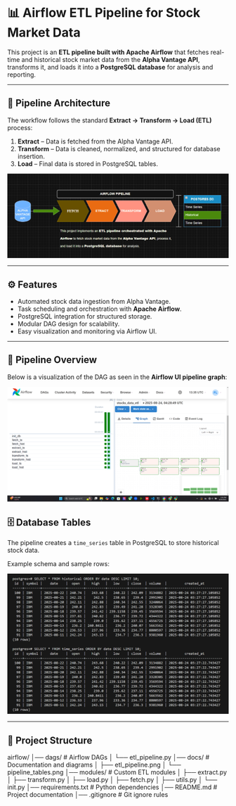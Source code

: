 # 📊 Airflow ETL Pipeline for Stock Market Data  

This project is an **ETL pipeline built with Apache Airflow** that fetches real-time and historical stock market data from the **Alpha Vantage API**, transforms it, and loads it into a **PostgreSQL database** for analysis and reporting.  

---

## 🚀 Pipeline Architecture  

The workflow follows the standard **Extract → Transform → Load (ETL)** process:  

1. **Extract** – Data is fetched from the Alpha Vantage API.  
2. **Transform** – Data is cleaned, normalized, and structured for database insertion.  
3. **Load** – Final data is stored in PostgreSQL tables.  

![ETL Pipeline](docs/etl_pipeline.png)  

---

## ⚙️ Features  
- Automated stock data ingestion from Alpha Vantage.  
- Task scheduling and orchestration with **Apache Airflow**.  
- PostgreSQL integration for structured storage.  
- Modular DAG design for scalability.  
- Easy visualization and monitoring via Airflow UI.  

---

## 🚀 Pipeline Overview  

Below is a visualization of the DAG as seen in the **Airflow UI pipeline graph**:

![Airflow Pipeline Graph](docs/AirflowGraph.png)

## 🗄️ Database Tables  

The pipeline creates a `time_series` table in PostgreSQL to store historical stock data.  

Example schema and sample rows:  

![Database Tables](docs/pipeline_tables.png)  

---

## 📂 Project Structure  
airflow/
│── dags/ # Airflow DAGs
│ └── etl_pipeline.py
│── docs/ # Documentation and diagrams
│ ├── etl_pipeline.png
│ └── pipeline_tables.png
│── modules/ # Custom ETL modules
│ ├── extract.py
│ ├── transform.py
│ ├── load.py
│ ├── fetch.py
│ ├── utils.py
│ └── init.py
│── requirements.txt # Python dependencies
│── README.md # Project documentation
│── .gitignore # Git ignore rules
